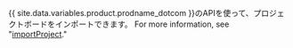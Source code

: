 {{ site.data.variables.product.prodname_dotcom }}のAPIを使って、プロジェクトボードをインポートできます。 For more information, see "[importProject](/v4/mutation/importproject/)."
